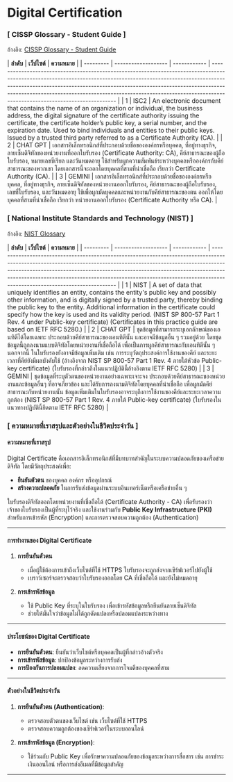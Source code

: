 # Digital Certification
### [ CISSP Glossary - Student Guide ]
อ้างอิง: [CISSP Glossary - Student Guide](https://www.isc2.org/certifications/cissp/cissp-student-glossary#d)

| **ลำดับ**  | **เว็ปไซต์** | **ความหมาย**                                                                                                                                                                                                                                                                                                                                                           |
| --------- | ------------------- | ------------ | ------------------------------------------------------------------------------------------------------------------------------------------------------------------------------------------------------------------------------------------------------------------------------------------------------------------------------------------------------------------- |
| 1        | ISC2     | An electronic document that contains the name of an organization or individual, the business address, the digital signature of the certificate authority issuing the certificate, the certificate holder’s public key, a serial number, and the expiration date. Used to bind individuals and entities to their public keys. Issued by a trusted third party referred to as a Certificate Authority (CA). |
| 2        | CHAT GPT     | เอกสารอิเล็กทรอนิกส์ที่ประกอบด้วยชื่อขององค์กรหรือบุคคล, ที่อยู่ทางธุรกิจ, ลายเซ็นดิจิทัลของหน่วยงานที่ออกใบรับรอง (Certificate Authority: CA), คีย์สาธารณะของผู้ถือใบรับรอง, หมายเลขซีเรียล และวันหมดอายุ ใช้สำหรับผูกความสัมพันธ์ระหว่างบุคคลหรือองค์กรกับคีย์สาธารณะของพวกเขา โดยเอกสารนี้จะออกโดยบุคคลที่สามที่น่าเชื่อถือ เรียกว่า Certificate Authority (CA). |
| 3        | GEMINI       | เอกสารอิเล็กทรอนิกส์ที่ประกอบด้วยชื่อขององค์กรหรือบุคคล, ที่อยู่ทางธุรกิจ, ลายเซ็นดิจิทัลของหน่วยงานออกใบรับรอง, คีย์สาธารณะของผู้ถือใบรับรอง, เลขที่ใบรับรอง, และวันหมดอายุ ใช้เพื่อผูกมัดบุคคลและหน่วยงานกับคีย์สาธารณะของตน ออกให้โดยบุคคลที่สามที่น่าเชื่อถือ เรียกว่า หน่วยงานออกใบรับรอง (Certificate Authority หรือ CA).                                     |

                                                                                                                                            

### [ National Institute Standards and Technology (NIST) ]
อ้างอิง: [NIST Glossary](https://csrc.nist.gov/glossary/term/digital_certificate)

| **ลำดับ**  | **เว็ปไซต์** | **ความหมาย**                                                                                                                                                                                                                                                                                                                                                           |
| --------- | ------------------- | ------------ | ------------------------------------------------------------------------------------------------------------------------------------------------------------------------------------------------------------------------------------------------------------------------------------------------------------------------------------------------------------------- |
| 1        | NIST     | A set of data that uniquely identifies an entity, contains the entity's public key and possibly other information, and is digitally signed by a trusted party, thereby binding the public key to the entity. Additional information in the certificate could specify how the key is used and its validity period. (NIST SP 800-57 Part 1 Rev. 4 under Public-key certificate) (Certificates in this practice guide are based on IETF RFC 5280.) |
| 2        | CHAT GPT     | ชุดข้อมูลที่สามารถระบุเอกลักษณ์ของเอนทิตีได้โดยเฉพาะ ประกอบด้วยคีย์สาธารณะของเอนทิตีนั้น และอาจมีข้อมูลอื่น ๆ รวมอยู่ด้วย โดยชุดข้อมูลนี้ถูกลงนามแบบดิจิทัลโดยหน่วยงานที่เชื่อถือได้ เพื่อเป็นการผูกคีย์สาธารณะกับเอนทิตีนั้น ๆ นอกจากนี้ ในใบรับรองยังอาจมีข้อมูลเพิ่มเติม เช่น การระบุวัตถุประสงค์การใช้งานของคีย์ และระยะเวลาที่คีย์ยังมีผลบังคับใช้ (อ้างอิงจาก NIST SP 800-57 Part 1 Rev. 4 ภายใต้หัวข้อ Public-key certificate) (ใบรับรองที่กล่าวถึงในแนวปฏิบัตินี้อ้างอิงตาม IETF RFC 5280) |
| 3        | GEMINI       | ชุดข้อมูลที่ระบุตัวตนของหน่วยงานอย่างเฉพาะเจาะจง ประกอบด้วยคีย์สาธารณะของหน่วยงานและข้อมูลอื่นๆ ที่อาจเกี่ยวข้อง และได้รับการลงนามดิจิทัลโดยบุคคลที่น่าเชื่อถือ เพื่อผูกมัดคีย์สาธารณะกับหน่วยงานนั้น ข้อมูลเพิ่มเติมในใบรับรองอาจระบุถึงการใช้งานของคีย์และระยะเวลาความถูกต้อง (NIST SP 800-57 Part 1 Rev. 4 ภายใต้ Public-key certificate) (ใบรับรองในแนวทางปฏิบัตินี้ยึดตาม IETF RFC 5280)                                     |

            
### [ ความหมายที่เราสรุปและตัวอย่างในชีวิตประจำวัน ]
#### **ความหมายที่เราสรุป**
Digital Certificate คือเอกสารอิเล็กทรอนิกส์ที่มีบทบาทสำคัญในระบบความปลอดภัยของเครือข่ายดิจิทัล โดยมีวัตถุประสงค์เพื่อ:
- **ยืนยันตัวตน** ของบุคคล องค์กร หรืออุปกรณ์
- **สร้างความปลอดภัย** ในการรับส่งข้อมูลผ่านระบบอินเทอร์เน็ตหรือเครือข่ายอื่น ๆ  

ใบรับรองดิจิทัลออกโดยหน่วยงานที่เชื่อถือได้ (Certificate Authority - CA) เพื่อรับรองว่าเจ้าของใบรับรองเป็นผู้ที่ระบุไว้จริง และใช้งานร่วมกับ **Public Key Infrastructure (PKI)** สำหรับการเข้ารหัส (Encryption) และการตรวจสอบความถูกต้อง (Authentication)

---

#### การทำงานของ Digital Certificate
1. **การยืนยันตัวตน**
   - เมื่อผู้ใช้ต้องการเข้าถึงเว็บไซต์ที่ใช้ HTTPS ใบรับรองจะถูกส่งจากเซิร์ฟเวอร์ไปยังผู้ใช้
   - เบราว์เซอร์จะตรวจสอบว่าใบรับรองออกโดย CA ที่เชื่อถือได้ และยังไม่หมดอายุ  

2. **การเข้ารหัสข้อมูล**
   - ใช้ Public Key ที่ระบุในใบรับรอง เพื่อเข้ารหัสข้อมูลหรือยืนยันลายเซ็นดิจิทัล
   - ช่วยให้มั่นใจว่าข้อมูลไม่ได้ถูกดัดแปลงหรือปลอมแปลงระหว่างทาง

---

#### ประโยชน์ของ Digital Certificate
- **การยืนยันตัวตน**: ยืนยันว่าเว็บไซต์หรือบุคคลเป็นผู้ที่กล่าวอ้างตัวจริง
- **การเข้ารหัสข้อมูล**: ปกป้องข้อมูลระหว่างการรับส่ง
- **การป้องกันการปลอมแปลง**: ลดความเสี่ยงจากการโจมตีของบุคคลที่สาม

---

#### **ตัวอย่างในชีวิตประจำวัน**
1. **การยืนยันตัวตน (Authentication)**:  
   - ตรวจสอบตัวตนของเว็บไซต์ เช่น เว็บไซต์ที่ใช้ HTTPS  
   - ตรวจสอบความถูกต้องของเซิร์ฟเวอร์ในระบบออนไลน์  

2. **การเข้ารหัสข้อมูล (Encryption)**:  
   - ใช้ร่วมกับ Public Key เพื่อรักษาความปลอดภัยของข้อมูลระหว่างการสื่อสาร เช่น การชำระเงินออนไลน์ หรือการส่งอีเมลที่มีข้อมูลสำคัญ  

---